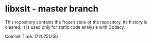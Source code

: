 # libxslt - master branch

This repository contains the frozen state of the repository.
Its history is cleared. It is used only for static code
analysis with Codacy.

Commit Time: 1720751256